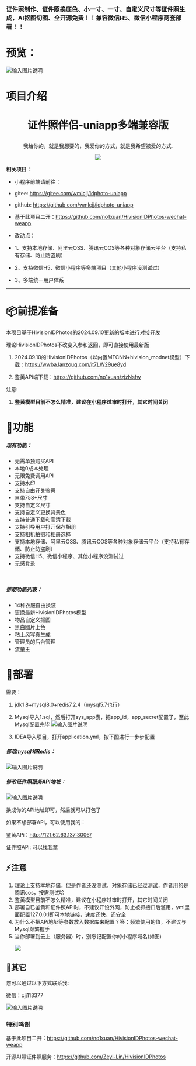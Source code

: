 ### 证件照制作、证件照换底色、小一寸、一寸、自定义尺寸等证件照生成，AI抠图切图、全开源免费！！兼容微信H5、微信小程序两套部署！！

# 预览：

![输入图片说明](assets/xcx.png)

# 项目介绍

# <p align="center">证件照伴侣-uniapp多端兼容版</p>
<p align="center">我给你的，就是我想要的，我爱你的方式，就是我希望被爱的方式.</p>
<p align="center"><img src="./assets/1.png"></p>

[//]: # (<p align="center">喜欢就点个Star吧</p>)



**相关项目**：
- 小程序前端请前往：
- gitee: https://gitee.com/wmlcjj/idphoto-uniapp
- github: https://github.com/wmlcjj/idphoto-uniapp


- 基于此项目二开：https://github.com/no1xuan/HivisionIDPhotos-wechat-weapp
- 改动点：
- 1、支持本地存储、阿里云OSS、腾讯云COS等各种对象存储云平台（支持私有存储、防止防盗刷）
- 2、支持微信H5、微信小程序等多端项目（其他小程序没测试过）
- 3、多端统一用户体系
------

#  📦前提准备

本项目基于HivisionIDPhotos的2024.09.10更新的版本进行对接开发

理论HivisionIDPhotos不改变入参和返回，即可直接使用最新版

1. 2024.09.10的HivisionIDPhotos（以内置MTCNN+hivision_modnet模型）下载：https://wwba.lanzouq.com/it7LW29ue8yd

2. 鉴黄APi端下载：https://github.com/no1xuan/zjzNsfw

注意:

1. **鉴黄模型目前不怎么精准，建议在小程序过审时打开，其它时间关闭**









# 🤩功能

##### 现有功能：

- 无需单独购买API
- 本地0成本处理
- 无限免费调用API
- 支持水印
- 支持自由开关鉴黄
- 自带758+尺寸
- 支持自定义尺寸
- 支持自定义更换背景色
- 支持普通下载和高清下载
- 支持引导用户打开保存相册
- 支持相机拍摄和相册选择
- 支持本地存储、阿里云OSS、腾讯云COS等各种对象存储云平台（支持私有存储、防止防盗刷）
- 支持微信H5、微信小程序、其他小程序没测试过
- 无感登录

<br />

##### 排期功能列表：

- 14种衣服自由换装
- 更换最新HivisionIDPhotos模型
- 物品自定义抠图
- 黑白图片上色
- 粘土风写真生成
- 管理员的后台管理
- 流量主







# 🔧部署

需要：

1. jdk1.8+mysql8.0+redis7.2.4（mysql5.7也行）

2. Mysql导入1.sql，然后打开sys_app表，把app_id，app_secret配置了，至此Mysql配置完毕
![输入图片说明](assets/1727273729517.jpg)

3. IDEA导入项目，打开application.yml，按下图进行一步步配置
<p></p>

##### 修改mysql和Redis：
![输入图片说明](assets/1727272391326.jpg)



##### 修改证件照服务API地址：

![输入图片说明](assets/1727272413410.jpg)


换成你的APi地址即可，然后就可以打包了

如果不想部署API，可以使用我的：

鉴黄APi：http://121.62.63.137:3006/

证件照APi:  可以找我拿



## ⚡️注意

1. 理论上支持本地存储，但是作者还没测试，对象存储已经过测试，作者用的是腾讯cos，按需测试哈
2. 鉴黄模型目前不怎么精准，建议在小程序过审时打开，其它时间关闭
3. 部署自已鉴黄和证件照APi时，不建议开设外网，防止被抓接口后滥用，yml里面配置127.0.0.1即可本地链接，速度还快，还安全
4. 为什么不把APi地址等参数放入数据库来配置？答：频繁使用的值，不建议与Mysql频繁握手
5. 当你部署到云上（服务器）时，别忘记配置你的小程序域名(如图) <p></p> <img src="./assets/11.png">



## 📧其它

您可以通过以下方式联系我:

微信：cjj113377

![输入图片说明](assets/1727274232466.jpg)

### 特别鸣谢

基于此项目二开：https://github.com/no1xuan/HivisionIDPhotos-wechat-weapp

开源AI照证件照服务：https://github.com/Zeyi-Lin/HivisionIDPhotos

